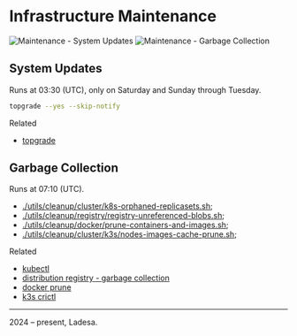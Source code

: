 # Infrastructure Maintenance

![Maintenance - System Updates](https://img.shields.io/github/actions/workflow/status/ladesa-ro/manutencao-devops/system-updates.yml?branch=main&style=for-the-badge&logo=github&label=Maintenance%20-%20System%20Updates&labelColor=%23111)
![Maintenance - Garbage Collection](https://img.shields.io/github/actions/workflow/status/ladesa-ro/manutencao-devops/system-garbage-collection.yml?branch=main&style=for-the-badge&logo=github&label=Maintenance%20-%20Garbage%20Collection&labelColor=%23111)

## System Updates

Runs at 03:30 (UTC), only on Saturday and Sunday through Tuesday. 

```bash
topgrade --yes --skip-notify
```

Related

- [topgrade](https://github.com/topgrade-rs/topgrade#readme)

## Garbage Collection

Runs at 07:10 (UTC). 

- [./utils/cleanup/cluster/k8s-orphaned-replicasets.sh](./utils/cleanup/cluster/k8s-orphaned-replicasets.sh);
- [./utils/cleanup/registry/registry-unreferenced-blobs.sh](./utils/cleanup/registry/registry-unreferenced-blobs.sh);
- [./utils/cleanup/docker/prune-containers-and-images.sh](./utils/cleanup/docker/prune-containers-and-images.sh);
- [./utils/cleanup/cluster/k3s/nodes-images-cache-prune.sh](./utils/cleanup/cluster/k3s/nodes-images-cache-prune.sh);

Related

- [kubectl](https://kubernetes.io/docs/reference/kubectl/)
- [distribution registry - garbage collection](https://distribution.github.io/distribution/about/garbage-collection/)
- [docker prune](https://docs.docker.com/reference/cli/docker/system/prune/)
- [k3s crictl](https://github.com/kubernetes-sigs/cri-tools/blob/master/docs/crictl.md#usage)

---

2024 – present, Ladesa.

